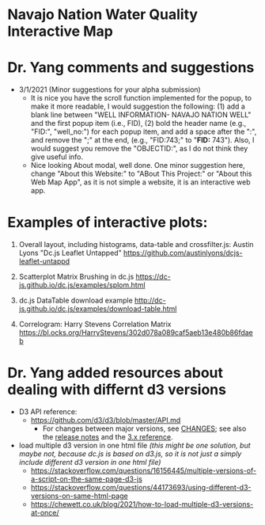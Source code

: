 # Navajo Nation Water Quality Interactive Map

# Dr. Yang comments and suggestions

* 3/1/2021 (Minor suggestions for your alpha submission)
  * It is nice you have the scroll function implemented for the popup, to make it more readable, I would suggestion the following: (1) add a blank line between "WELL INFORMATION- NAVAJO NATION WELL" and the first popup item (i.e., FID), (2) bold the header name (e.g., "FID:", "well_no:") for each popup item, and add a space after the ":", and remove the ";" at the end, (e.g., "FID:743;" to  "**FID:** 743"). Also, I would suggest you  remove the "OBJECTID:", as I do not think they give useful info.
  * Nice looking About modal, well done. One minor suggestion here, change "About this Website:" to "ABout This Project:" or "About this Web Map App", as it is not simple a website, it is an interactive web app.


# Examples of interactive plots:
1. Overall layout, including histograms, data-table and crossfilter.js:
Austin Lyons "Dc.js Leaflet Untapped"
https://github.com/austinlyons/dcjs-leaflet-untappd

2. Scatterplot Matrix Brushing in dc.js
https://dc-js.github.io/dc.js/examples/splom.html



3. dc.js DataTable download example
http://dc-js.github.io/dc.js/examples/download-table.html


4. Correlogram:
Harry Stevens Correlation Matrix
https://bl.ocks.org/HarryStevens/302d078a089caf5aeb13e480b86fdaeb


# Dr. Yang added resources about dealing with differnt d3 versions
* D3 API reference:
  * https://github.com/d3/d3/blob/master/API.md
    * For changes between major versions, see [CHANGES](https://github.com/d3/d3/blob/master/CHANGES.md); see also the [release notes](https://github.com/d3/d3/releases) and the [3.x reference](https://github.com/d3/d3-3.x-api-reference/blob/master/API-Reference.md).
* load multiple d3 version in one html file *(this might be one solution, but maybe not, because dc.js is based on d3.js, so it is not just a simply include different d3 version in one html file)*
  * https://stackoverflow.com/questions/16156445/multiple-versions-of-a-script-on-the-same-page-d3-js
  * https://stackoverflow.com/questions/44173693/using-different-d3-versions-on-same-html-page
  * https://chewett.co.uk/blog/2021/how-to-load-multiple-d3-versions-at-once/



